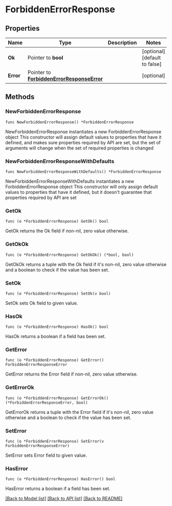 # ForbiddenErrorResponse

## Properties

Name | Type | Description | Notes
------------ | ------------- | ------------- | -------------
**Ok** | Pointer to **bool** |  | [optional] [default to false]
**Error** | Pointer to [**ForbiddenErrorResponseError**](ForbiddenErrorResponseError.md) |  | [optional] 

## Methods

### NewForbiddenErrorResponse

`func NewForbiddenErrorResponse() *ForbiddenErrorResponse`

NewForbiddenErrorResponse instantiates a new ForbiddenErrorResponse object
This constructor will assign default values to properties that have it defined,
and makes sure properties required by API are set, but the set of arguments
will change when the set of required properties is changed

### NewForbiddenErrorResponseWithDefaults

`func NewForbiddenErrorResponseWithDefaults() *ForbiddenErrorResponse`

NewForbiddenErrorResponseWithDefaults instantiates a new ForbiddenErrorResponse object
This constructor will only assign default values to properties that have it defined,
but it doesn't guarantee that properties required by API are set

### GetOk

`func (o *ForbiddenErrorResponse) GetOk() bool`

GetOk returns the Ok field if non-nil, zero value otherwise.

### GetOkOk

`func (o *ForbiddenErrorResponse) GetOkOk() (*bool, bool)`

GetOkOk returns a tuple with the Ok field if it's non-nil, zero value otherwise
and a boolean to check if the value has been set.

### SetOk

`func (o *ForbiddenErrorResponse) SetOk(v bool)`

SetOk sets Ok field to given value.

### HasOk

`func (o *ForbiddenErrorResponse) HasOk() bool`

HasOk returns a boolean if a field has been set.

### GetError

`func (o *ForbiddenErrorResponse) GetError() ForbiddenErrorResponseError`

GetError returns the Error field if non-nil, zero value otherwise.

### GetErrorOk

`func (o *ForbiddenErrorResponse) GetErrorOk() (*ForbiddenErrorResponseError, bool)`

GetErrorOk returns a tuple with the Error field if it's non-nil, zero value otherwise
and a boolean to check if the value has been set.

### SetError

`func (o *ForbiddenErrorResponse) SetError(v ForbiddenErrorResponseError)`

SetError sets Error field to given value.

### HasError

`func (o *ForbiddenErrorResponse) HasError() bool`

HasError returns a boolean if a field has been set.


[[Back to Model list]](../README.md#documentation-for-models) [[Back to API list]](../README.md#documentation-for-api-endpoints) [[Back to README]](../README.md)


